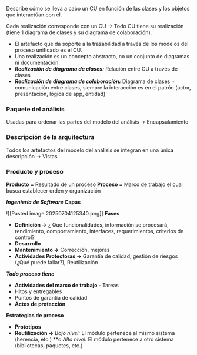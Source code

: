 Describe cómo se lleva a cabo un CU en función de las clases y los objetos que interactúan con él.

Cada realización corresponde con un CU → Todo CU tiene su realización (tiene 1 diagrama de clases y su diagrama de colaboración).

- El artefacto que da soporte a la trazabilidad a través de los modelos del proceso unificado es el CU.
- Una realización es un concepto abstracto, no un conjunto de diagramas ni documentación.
- _**Realización de diagrama de clases:**_ Relación entre CU a través de clases
- _**Realización de diagrama de colaboración:**_ Diagrama de clases + comunicación entre clases, siempre la interacción es en el patrón (actor, presentación, lógica de app, entidad)

### Paquete del análisis
Usadas para ordenar las partes del modelo del análisis → Encapsulamiento
### Descripción de la arquitectura
Todos los artefactos del modelo del análisis se integran en una única descripción → Vistas
### Producto y proceso

**Producto =** Resultado de un proceso
**Proceso =** Marco de trabajo el cual busca establecer orden y organización

_**Ingeniería de Software**_
**Capas**

![[Pasted image 20250704125340.png]]
**Fases**

- **Definición →** ¿ Qué funcionalidades, información se procesará, rendimiento, comportamiento, interfaces, requerimientos, criterios de control?
- **Desarrollo**
- **Mantenimiento →** Corrección, mejoras
- **Actividades Protectoras →** Garantía de calidad, gestión de riesgos (¿Qué puede fallar?), Reutilización

_**Todo proceso tiene**_

- **Actividades del marco de trabajo -** Tareas
- Hitos y entregables
- Puntos de garantía de calidad
- **Actos de protección**

**Estrategias de proceso**

- **Prototipos**
- **Reutilización →** _Bajo nivel:_ El módulo pertenece al mismo sistema (herencia, etc.) **o _Alto nivel:_ El módulo pertenece a otro sistema (bibliotecas, paquetes, etc.)